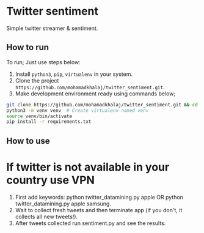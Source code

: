 # Twitter sentiment
Simple twitter streamer & sentiment.

## How to run

To run; Just use steps below:

1. Install `python3`, `pip`, `virtualenv` in your system.
2. Clone the project `https://github.com/mohamadkhalaj/twitter_sentiment.git`.
3. Make development environment ready using commands below;

  ```bash
  git clone https://github.com/mohamadkhalaj/twitter_sentiment.git && cd twitter_sentiment
  python3 -m venv venv  # Create virtualenv named venv
  source venv/bin/activate
  pip install -r requirements.txt
  ```
## How to use
# If twitter is not available in your country use VPN
1. First add keywords: python twitter_datamining.py apple OR python twitter_datamining.py apple samsung.
2. Wait to collect fresh tweets and then terminate app (if you don't, it collects all new tweets!).
3. After tweets collected run sentiment.py and see the results.
